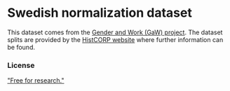 # Swedish normalization dataset

This dataset comes from the [Gender and Work (GaW)
project](http://gaw.hist.uu.se/?languageId=1).  The dataset splits are provided
by the [HistCORP website](http://stp.lingfil.uu.se/histcorp/tools.html) where
further information can be found.

### License

["Free for
research."](https://cl.lingfil.uu.se/histcorp/swedish/swedish-readme-normalisation)
